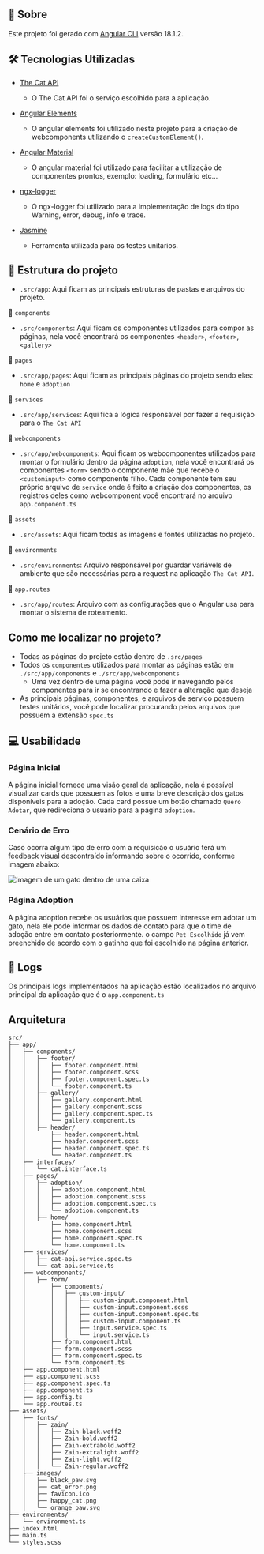 ## 📖 Sobre

Este projeto foi gerado com [Angular CLI](https://github.com/angular/angular-cli) versão 18.1.2.

## 🛠 Tecnologias Utilizadas

- [The Cat API](https://thecatapi.com/)

  - O The Cat API foi o serviço escolhido para a aplicação.

- [Angular Elements](https://angular.dev/guide/elements)

  - O angular elements foi utilizado neste projeto para a criação de webcomponents utilizando o `createCustomElement()`.

- [Angular Material](https://material.angular.io/)

  - O angular material foi utilizado para facilitar a utilização de componentes prontos, exemplo: loading, formulário etc...

- [ngx-logger](https://www.npmjs.com/package/ngx-logger)

  - O ngx-logger foi utilizado para a implementação de logs do tipo Warning, error, debug, info e trace.

- [Jasmine](https://jasmine.github.io/)
  - Ferramenta utilizada para os testes unitários.

## 📁 Estrutura do projeto

- `.src/app`: Aqui ficam as principais estruturas de pastas e arquivos do projeto.

📂 `components`

- `.src/components`: Aqui ficam os componentes utilizados para compor as páginas, nela você encontrará os componentes `<header>`, `<footer>`, `<gallery>`

📂 `pages`

- `.src/app/pages`: Aqui ficam as principais páginas do projeto sendo elas: `home` e `adoption`

📂 `services`

- `.src/app/services`: Aqui fica a lógica responsável por fazer a requisição para o `The Cat API`

📂 `webcomponents`

- `.src/app/webcomponents`: Aqui ficam os webcomponentes utilizados para montar o formulário dentro da página `adoption`, nela você encontrará os componentes `<form>` sendo o componente mãe que recebe o `<custominput>` como componente filho. Cada componente tem seu próprio arquivo de `service` onde é feito a criação dos componentes, os registros deles como webcomponent você encontrará no arquivo `app.component.ts`

📂 `assets`

- `.src/assets`: Aqui ficam todas as imagens e fontes utilizadas no projeto.

📂 `environments`

- `.src/environments`: Arquivo responsável por guardar variávels de ambiente que são necessárias para a request na aplicação `The Cat API`.

📄 `app.routes`

- `.src/app/routes`: Arquivo com as configurações que o Angular usa para montar o sistema de roteamento.

## Como me localizar no projeto?

- Todas as páginas do projeto estão dentro de `.src/pages`
- Todos os `componentes` utilizados para montar as páginas estão em `./src/app/components` e `./src/app/webcomponents`
  - Uma vez dentro de uma página você pode ir navegando pelos componentes para ir se encontrando e fazer a alteração que deseja
- As principais páginas, componentes, e arquivos de serviço possuem testes unitários, você pode localizar procurando pelos arquivos que possuem a extensão `spec.ts`

## 💻 Usabilidade

### Página Inicial

A página inicial fornece uma visão geral da aplicação, nela é possível visualizar cards que possuem as fotos e uma breve descrição dos gatos disponíveis para a adoção. Cada card possue um botão chamado `Quero Adotar`, que redireciona o usuário para a página `adoption`.

### Cenário de Erro

Caso ocorra algum tipo de erro com a requisicão o usuário terá um feedback visual descontraído informando sobre o ocorrido, conforme imagem abaixo:

![imagem de um gato dentro de uma caixa](https://github.com/user-attachments/assets/9dc1504b-da1e-4f74-b1ed-6cac4564a6ba)

### Página Adoption

A página adoption recebe os usuários que possuem interesse em adotar um gato, nela ele pode informar os dados de contato para que o time de adoção entre em contato posteriormente. o campo `Pet Escolhido` já vem preenchido de acordo com o gatinho que foi escolhido na página anterior.

## 🔎 Logs

Os principais logs implementados na aplicação estão localizados no arquivo principal da aplicação que é o `app.component.ts`

## Arquitetura

```
src/
├── app/
│   ├── components/
│   │   ├── footer/
│   │   │   ├── footer.component.html
│   │   │   ├── footer.component.scss
│   │   │   ├── footer.component.spec.ts
│   │   │   └── footer.component.ts
│   │   ├── gallery/
│   │   │   ├── gallery.component.html
│   │   │   ├── gallery.component.scss
│   │   │   ├── gallery.component.spec.ts
│   │   │   └── gallery.component.ts
│   │   ├── header/
│   │       ├── header.component.html
│   │       ├── header.component.scss
│   │       ├── header.component.spec.ts
│   │       └── header.component.ts
│   ├── interfaces/
│   │   └── cat.interface.ts
│   ├── pages/
│   │   ├── adoption/
│   │   │   ├── adoption.component.html
│   │   │   ├── adoption.component.scss
│   │   │   ├── adoption.component.spec.ts
│   │   │   └── adoption.component.ts
│   │   ├── home/
│   │       ├── home.component.html
│   │       ├── home.component.scss
│   │       ├── home.component.spec.ts
│   │       └── home.component.ts
│   ├── services/
│   │   ├── cat-api.service.spec.ts
│   │   └── cat-api.service.ts
│   ├── webcomponents/
│   │   ├── form/
│   │       ├── components/
│   │       │   ├── custom-input/
│   │       │   │   ├── custom-input.component.html
│   │       │   │   ├── custom-input.component.scss
│   │       │   │   ├── custom-input.component.spec.ts
│   │       │   │   ├── custom-input.component.ts
│   │       │   │   ├── input.service.spec.ts
│   │       │   │   └── input.service.ts
│   │       ├── form.component.html
│   │       ├── form.component.scss
│   │       ├── form.component.spec.ts
│   │       └── form.component.ts
│   ├── app.component.html
│   ├── app.component.scss
│   ├── app.component.spec.ts
│   ├── app.component.ts
│   ├── app.config.ts
│   └── app.routes.ts
├── assets/
│   ├── fonts/
│   │   ├── zain/
│   │   │   ├── Zain-black.woff2
│   │   │   ├── Zain-bold.woff2
│   │   │   ├── Zain-extrabold.woff2
│   │   │   ├── Zain-extralight.woff2
│   │   │   ├── Zain-light.woff2
│   │   │   └── Zain-regular.woff2
│   ├── images/
│   │   ├── black_paw.svg
│   │   ├── cat_error.png
│   │   ├── favicon.ico
│   │   ├── happy_cat.png
│   │   └── orange_paw.svg
├── environments/
│   └── environment.ts
├── index.html
├── main.ts
└── styles.scss

```
